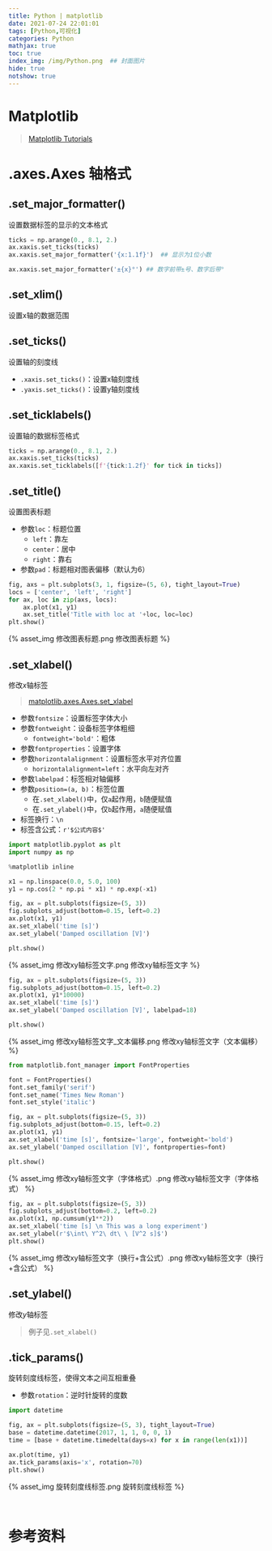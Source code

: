 ```yaml
---
title: Python | matplotlib
date: 2021-07-24 22:01:01
tags: [Python,可视化]
categories: Python
mathjax: true
toc: true
index_img: /img/Python.png  ## 封面图片
hide: true
notshow: true
---
```


<center></center>
<!--more-->

<meta name="referrer" content="no-referrer" />

# Matplotlib
> [Matplotlib Tutorials](https://matplotlib.org/stable/tutorials/index.html)


# .axes.Axes 轴格式
## .set_major_formatter()
设置数据标签的显示的文本格式

```python
ticks = np.arange(0., 8.1, 2.)
ax.xaxis.set_ticks(ticks)
ax.xaxis.set_major_formatter('{x:1.1f}')  ## 显示为1位小数

ax.xaxis.set_major_formatter('±{x}°') ## 数字前带±号、数字后带°
```

## .set_xlim()
设置x轴的数据范围


## .set_ticks()
设置轴的刻度线
- `.xaxis.set_ticks()`：设置x轴刻度线
- `.yaxis.set_ticks()`：设置y轴刻度线

## .set_ticklabels()
设置轴的数据标签格式

```python
ticks = np.arange(0., 8.1, 2.)
ax.xaxis.set_ticks(ticks)
ax.xaxis.set_ticklabels([f'{tick:1.2f}' for tick in ticks])
```

## .set_title()
设置图表标题
- 参数`loc`：标题位置
    - `left`：靠左
    - `center`：居中
    - `right`：靠右
- 参数`pad`：标题相对图表偏移（默认为6）

```python
fig, axs = plt.subplots(3, 1, figsize=(5, 6), tight_layout=True)
locs = ['center', 'left', 'right']
for ax, loc in zip(axs, locs):
    ax.plot(x1, y1)
    ax.set_title('Title with loc at '+loc, loc=loc)
plt.show()
```

{% asset_img 修改图表标题.png 修改图表标题  %}


## .set_xlabel()
修改$x$轴标签
> [matplotlib.axes.Axes.set_xlabel](https://matplotlib.org/stable/api/_as_gen/matplotlib.axes.Axes.set_xlabel.html#matplotlib.axes.Axes.set_xlabel)

- 参数`fontsize`：设置标签字体大小
- 参数`fontweight`：设备标签字体粗细
    - `fontweight='bold'`：粗体
- 参数`fontproperties`：设置字体
- 参数`horizontalalignment`：设置标签水平对齐位置
    - `horizontalalignment=left`：水平向左对齐
- 参数`labelpad`：标签相对轴偏移
- 参数`position=(a, b)`：标签位置
    - 在`.set_xlabel()`中，仅`a`起作用，`b`随便赋值
    - 在`.set_ylabel()`中，仅`b`起作用，`a`随便赋值
- 标签换行：`\n`
- 标签含公式：`r'$公式内容$'`

```python
import matplotlib.pyplot as plt
import numpy as np

%matplotlib inline

x1 = np.linspace(0.0, 5.0, 100)
y1 = np.cos(2 * np.pi * x1) * np.exp(-x1)

fig, ax = plt.subplots(figsize=(5, 3))
fig.subplots_adjust(bottom=0.15, left=0.2)
ax.plot(x1, y1)
ax.set_xlabel('time [s]')
ax.set_ylabel('Damped oscillation [V]')

plt.show()
```

{% asset_img 修改xy轴标签文字.png 修改xy轴标签文字  %}

```python
fig, ax = plt.subplots(figsize=(5, 3))
fig.subplots_adjust(bottom=0.15, left=0.2)
ax.plot(x1, y1*10000)
ax.set_xlabel('time [s]')
ax.set_ylabel('Damped oscillation [V]', labelpad=18)

plt.show()
```

{% asset_img 修改xy轴标签文字_文本偏移.png 修改xy轴标签文字（文本偏移）  %}

```python
from matplotlib.font_manager import FontProperties

font = FontProperties()
font.set_family('serif')
font.set_name('Times New Roman')
font.set_style('italic')

fig, ax = plt.subplots(figsize=(5, 3))
fig.subplots_adjust(bottom=0.15, left=0.2)
ax.plot(x1, y1)
ax.set_xlabel('time [s]', fontsize='large', fontweight='bold')
ax.set_ylabel('Damped oscillation [V]', fontproperties=font)

plt.show()
```

{% asset_img 修改xy轴标签文字（字体格式）.png 修改xy轴标签文字（字体格式）  %}


```python
fig, ax = plt.subplots(figsize=(5, 3))
fig.subplots_adjust(bottom=0.2, left=0.2)
ax.plot(x1, np.cumsum(y1**2))
ax.set_xlabel('time [s] \n This was a long experiment')
ax.set_ylabel(r'$\int\ Y^2\ dt\ \ [V^2 s]$')
plt.show()
```

{% asset_img 修改xy轴标签文字（换行+含公式）.png 修改xy轴标签文字（换行+含公式）  %}

## .set_ylabel()
修改$y$轴标签

> 例子见`.set_xlabel()`

## .tick_params()
旋转刻度线标签，使得文本之间互相重叠
- 参数`rotation`：逆时针旋转的度数

```python
import datetime

fig, ax = plt.subplots(figsize=(5, 3), tight_layout=True)
base = datetime.datetime(2017, 1, 1, 0, 0, 1)
time = [base + datetime.timedelta(days=x) for x in range(len(x1))]

ax.plot(time, y1)
ax.tick_params(axis='x', rotation=70)
plt.show()
```

{% asset_img 旋转刻度线标签.png 旋转刻度线标签  %}


```python

```

```python

```

# 参考资料